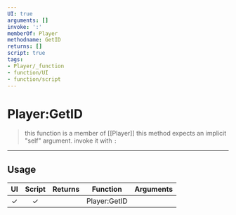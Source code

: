 ```yaml
---
UI: true
arguments: []
invoke: ':'
memberOf: Player
methodname: GetID
returns: []
script: true
tags:
- Player/_function
- function/UI
- function/script
---
```

# Player:GetID
> this function is a member of [[Player]]
> this method expects an implicit "self" argument. invoke it with `:`
-----
## Usage
|  UI | Script | Returns | Function | Arguments |
|:---:|:------:|-------:|:--------:|:---------|
|✓|✓||Player:GetID||
